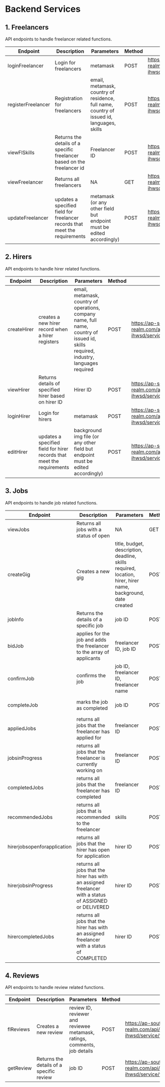# Backend Services

## 1\. Freelancers

API endpoints to handle freelancer related functions. 


| Endpoint        | Description            | Parameters | Method | URL                                                                                                                                       |
|-----------------|------------------------|------------|--------|-------------------------------------------------------------------------------------------------------------------------------------------|
| loginFreelancer | Login for freelancers  | metamask   | POST   | https://ap-southeast-1.aws.webhooks.mongodb-realm.com/api/client/v2.0/app/whiz-ihwsd/service/freelancers/incoming_webhook/loginFreelancer |
| registerFreelancer | Registration for freelancers | email, metamask, country of residence, full name, country of issued id, languages, skills | POST | https://ap-southeast-1.aws.webhooks.mongodb-realm.com/api/client/v2.0/app/whiz-ihwsd/service/freelancers/incoming_webhook/registerFreelancer |
| viewFlSkills | Returns the details of a specific freelancer based on the freelancer id | Freelancer ID | POST | https://ap-southeast-1.aws.webhooks.mongodb-realm.com/api/client/v2.0/app/whiz-ihwsd/service/freelancers/incoming_webhook/viewFlSkills |
| viewFreelancer | Returns all freelancers | NA | GET | https://ap-southeast-1.aws.webhooks.mongodb-realm.com/api/client/v2.0/app/whiz-ihwsd/service/freelancers/incoming_webhook/viewFreelancers |
| updateFreelancer | updates a specified field for freelancer records that meet the requirements | metamask (or any other field but endpoint must be edited accordingly) | POST | https://ap-southeast-1.aws.webhooks.mongodb-realm.com/api/client/v2.0/app/whiz-ihwsd/service/freelancers/incoming_webhook/updateFreelancer |


## 2\. Hirers

API endpoints to handle hirer related functions. 


| Endpoint        | Description            | Parameters | Method | URL                                                                                                                                       |
|-----------------|------------------------|------------|--------|-------------------------------------------------------------------------------------------------------------------------------------------|
| createHirer | creates a new hirer record when a hirer registers | email, metamask, country of operations, company name, full name, country of issued id, skills required, industry, languages required| POST | https://ap-southeast-1.aws.webhooks.mongodb-realm.com/api/client/v2.0/app/whiz-ihwsd/service/hirers/incoming_webhook/createHirer |
| viewHirer | Returns details of specified hirer based on hirer ID | Hirer ID | POST | https://ap-southeast-1.aws.webhooks.mongodb-realm.com/api/client/v2.0/app/whiz-ihwsd/service/hirers/incoming_webhook/viewHirer |
| loginHirer | Login for hirers | metamask | POST | https://ap-southeast-1.aws.webhooks.mongodb-realm.com/api/client/v2.0/app/whiz-ihwsd/service/hirers/incoming_webhook/loginHirer |
| editHirer | updates a specified field for hirer records that meet the requirements| background img file (or any other field but endpoint must be edited accordingly) | POST | https://ap-southeast-1.aws.webhooks.mongodb-realm.com/api/client/v2.0/app/whiz-ihwsd/service/hirers/incoming_webhook/editHirer |



## 3\. Jobs

API endpoints to handle job related functions. 


| Endpoint        | Description            | Parameters | Method | URL                                                                                                                                       |
|-----------------|------------------------|------------|--------|-------------------------------------------------------------------------------------------------------------------------------------------|
| viewJobs | Returns all jobs with a status of open | NA | GET | https://ap-southeast-1.aws.webhooks.mongodb-realm.com/api/client/v2.0/app/whiz-ihwsd/service/jobs/incoming_webhook/viewJobs |
| createGig | Creates a new gig | title, budget, description, deadline, skills required, location, hirer, hirer name, background, date created | POST | https://ap-southeast-1.aws.webhooks.mongodb-realm.com/api/client/v2.0/app/whiz-ihwsd/service/jobs/incoming_webhook/createGig | 
| jobInfo | Returns the details of a specific job | job ID | POST | https://ap-southeast-1.aws.webhooks.mongodb-realm.com/api/client/v2.0/app/whiz-ihwsd/service/jobs/incoming_webhook/jobInfo |
| bidJob | applies for the job and adds the freelancer to the array of applicants | freelancer ID, job ID | POST | https://ap-southeast-1.aws.webhooks.mongodb-realm.com/api/client/v2.0/app/whiz-ihwsd/service/jobs/incoming_webhook/bidJob |
| confirmJob | confirms the job | job ID, freelancer ID, freelancer name | POST | https://ap-southeast-1.aws.webhooks.mongodb-realm.com/api/client/v2.0/app/whiz-ihwsd/service/jobs/incoming_webhook/confirmJob |
| completeJob | marks the job as completed | job ID | POST | https://ap-southeast-1.aws.webhooks.mongodb-realm.com/api/client/v2.0/app/whiz-ihwsd/service/jobs/incoming_webhook/completeJob |
| appliedJobs | returns all jobs that the freelancer has applied for | freelancer ID | POST | https://ap-southeast-1.aws.webhooks.mongodb-realm.com/api/client/v2.0/app/whiz-ihwsd/service/jobs/incoming_webhook/appliedJobs |
|jobsinProgress | returns all jobs that the freelancer is currently working on | freelancer ID | POST | https://ap-southeast-1.aws.webhooks.mongodb-realm.com/api/client/v2.0/app/whiz-ihwsd/service/jobs/incoming_webhook/jobsinProgress |
| completedJobs | returns all jobs that the freelancer has completed | freelancer ID | POST | https://ap-southeast-1.aws.webhooks.mongodb-realm.com/api/client/v2.0/app/whiz-ihwsd/service/jobs/incoming_webhook/completedJobs |
| recommendedJobs | returns all jobs that is recommended to the freelancer | skills | POST | https://ap-southeast-1.aws.webhooks.mongodb-realm.com/api/client/v2.0/app/whiz-ihwsd/service/jobs/incoming_webhook/recommendedJobs |
| hirerjobsopenforapplication | returns all jobs that the hirer has open for application | hirer ID | POST | https://ap-southeast-1.aws.webhooks.mongodb-realm.com/api/client/v2.0/app/whiz-ihwsd/service/jobs/incoming_webhook/hirerjobsopenforapplication |
| hirerjobsinProgress | returns all jobs that the hirer has with an assigned freelancer with a status of ASSIGNED or DELIVERED | hirer ID | POST | https://ap-southeast-1.aws.webhooks.mongodb-realm.com/api/client/v2.0/app/whiz-ihwsd/service/jobs/incoming_webhook/hirerjobsinProgress |
| hirercompletedJobs | returns all jobs that the hirer has with an assigned freelancer with a status of COMPLETED | hirer ID | POST | https://ap-southeast-1.aws.webhooks.mongodb-realm.com/api/client/v2.0/app/whiz-ihwsd/service/jobs/incoming_webhook/hirercompletedJobs |


## 4\. Reviews

API endpoints to handle review related functions. 


| Endpoint        | Description            | Parameters | Method | URL                                                                                                                                       |
|-----------------|------------------------|------------|--------|-------------------------------------------------------------------------------------------------------------------------------------------|
| flReviews | Creates a new review | review ID, reviewer and reviewee metamask, ratings, comments, job details | POST | https://ap-southeast-1.aws.webhooks.mongodb-realm.com/api/client/v2.0/app/whiz-ihwsd/service/flReview/incoming_webhook/flReview |
| getReview | Returns the details of a specific review | job ID | POST | https://ap-southeast-1.aws.webhooks.mongodb-realm.com/api/client/v2.0/app/whiz-ihwsd/service/flReview/incoming_webhook/getReview |
